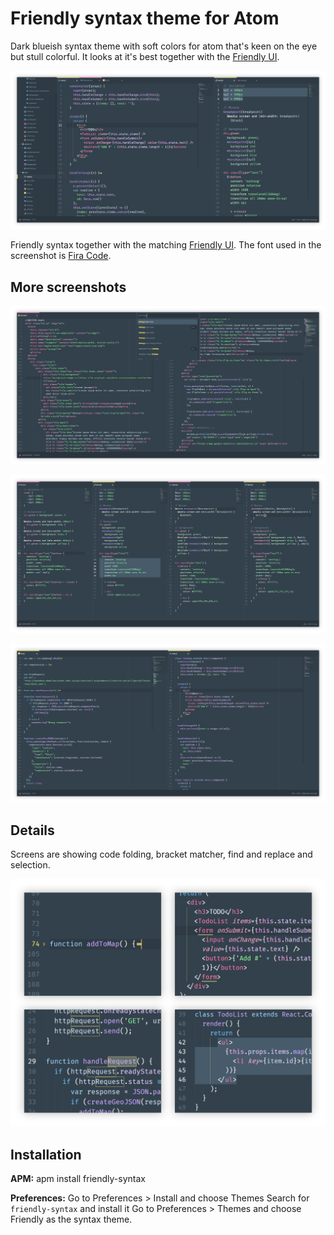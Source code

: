 # Friendly syntax theme for Atom

Dark blueish syntax theme with soft colors for atom that's keen on the eye but stull colorful. It looks at it's best together with the [Friendly UI](http://github.com/primalivet/friendly-ui).

![Screenshot of Atom showing HTML syntax.](screenshots/overview.png)

Friendly syntax together with the matching [Friendly UI](https://github.com/primalivet/friendly-ui). The font used in the screenshot is [Fira Code](https://github.com/tonsky/FiraCode).

## More screenshots

![Screenshot of Atom showing HTML syntax.](screenshots/html.png)

![Screenshot of Atom showing styles in different formats.](screenshots/styles.png)

![Screenshot of Atom showing scripts in different formats.](screenshots/scripts.png)

## Details

Screens are showing code folding, bracket matcher, find and replace and selection.

![](screenshots/details.png)

## Installation

**APM:** apm install friendly-syntax

**Preferences:** Go to Preferences > Install and choose Themes
Search for `friendly-syntax` and install it
Go to Preferences > Themes and choose Friendly as the syntax theme.
